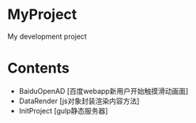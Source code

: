 # MyProject
My development project

# Contents

- BaiduOpenAD  [百度webapp新用户开始触摸滑动画面]
- DataRender  [js对象封装渲染内容方法]
- InitProject  [gulp静态服务器]
